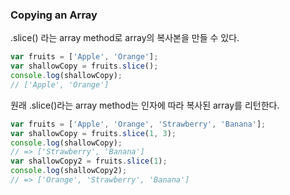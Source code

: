 ### Copying an Array

.slice() 라는 array method로 array의 복사본을 만들 수 있다.

```javascript
var fruits = ['Apple', 'Orange'];
var shallowCopy = fruits.slice();
console.log(shallowCopy);
// ['Apple', 'Orange']
```

원래 .slice()라는 array method는 인자에 따라 복사된 array를 리턴한다.

```javascript
var fruits = ['Apple', 'Orange', 'Strawberry', 'Banana'];
var shallowCopy = fruits.slice(1, 3);
console.log(shallowCopy);
// => ['Strawberry', 'Banana']
var shallowCopy2 = fruits.slice(1);
console.log(shallowCopy2);
// => ['Orange', 'Strawberry', 'Banana']
```







